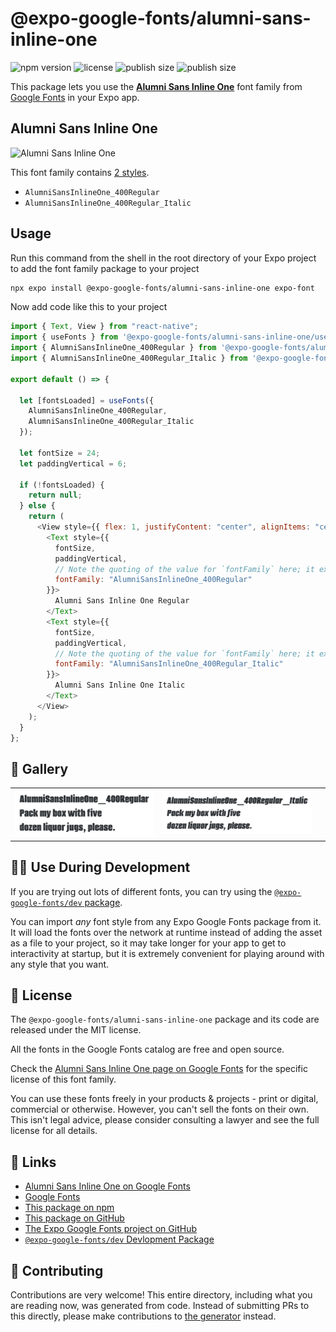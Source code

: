 # @expo-google-fonts/alumni-sans-inline-one

![npm version](https://flat.badgen.net/npm/v/@expo-google-fonts/alumni-sans-inline-one)
![license](https://flat.badgen.net/github/license/expo/google-fonts)
![publish size](https://flat.badgen.net/packagephobia/install/@expo-google-fonts/alumni-sans-inline-one)
![publish size](https://flat.badgen.net/packagephobia/publish/@expo-google-fonts/alumni-sans-inline-one)

This package lets you use the [**Alumni Sans Inline One**](https://fonts.google.com/specimen/Alumni+Sans+Inline+One) font family from [Google Fonts](https://fonts.google.com/) in your Expo app.

## Alumni Sans Inline One

![Alumni Sans Inline One](./font-family.png)

This font family contains [2 styles](#-gallery).

- `AlumniSansInlineOne_400Regular`
- `AlumniSansInlineOne_400Regular_Italic`

## Usage

Run this command from the shell in the root directory of your Expo project to add the font family package to your project

```sh
npx expo install @expo-google-fonts/alumni-sans-inline-one expo-font
```

Now add code like this to your project

```js
import { Text, View } from "react-native";
import { useFonts } from '@expo-google-fonts/alumni-sans-inline-one/useFonts';
import { AlumniSansInlineOne_400Regular } from '@expo-google-fonts/alumni-sans-inline-one/400Regular';
import { AlumniSansInlineOne_400Regular_Italic } from '@expo-google-fonts/alumni-sans-inline-one/400Regular_Italic';

export default () => {

  let [fontsLoaded] = useFonts({
    AlumniSansInlineOne_400Regular, 
    AlumniSansInlineOne_400Regular_Italic
  });

  let fontSize = 24;
  let paddingVertical = 6;

  if (!fontsLoaded) {
    return null;
  } else {
    return (
      <View style={{ flex: 1, justifyContent: "center", alignItems: "center" }}>
        <Text style={{
          fontSize,
          paddingVertical,
          // Note the quoting of the value for `fontFamily` here; it expects a string!
          fontFamily: "AlumniSansInlineOne_400Regular"
        }}>
          Alumni Sans Inline One Regular
        </Text>
        <Text style={{
          fontSize,
          paddingVertical,
          // Note the quoting of the value for `fontFamily` here; it expects a string!
          fontFamily: "AlumniSansInlineOne_400Regular_Italic"
        }}>
          Alumni Sans Inline One Italic
        </Text>
      </View>
    );
  }
};
```

## 🔡 Gallery


||||
|-|-|-|
|![AlumniSansInlineOne_400Regular](./400Regular/AlumniSansInlineOne_400Regular.ttf.png)|![AlumniSansInlineOne_400Regular_Italic](./400Regular_Italic/AlumniSansInlineOne_400Regular_Italic.ttf.png)|||


## 👩‍💻 Use During Development

If you are trying out lots of different fonts, you can try using the [`@expo-google-fonts/dev` package](https://github.com/expo/google-fonts/tree/master/font-packages/dev#readme).

You can import _any_ font style from any Expo Google Fonts package from it. It will load the fonts over the network at runtime instead of adding the asset as a file to your project, so it may take longer for your app to get to interactivity at startup, but it is extremely convenient for playing around with any style that you want.


## 📖 License

The `@expo-google-fonts/alumni-sans-inline-one` package and its code are released under the MIT license.

All the fonts in the Google Fonts catalog are free and open source.

Check the [Alumni Sans Inline One page on Google Fonts](https://fonts.google.com/specimen/Alumni+Sans+Inline+One) for the specific license of this font family.

You can use these fonts freely in your products & projects - print or digital, commercial or otherwise. However, you can't sell the fonts on their own. This isn't legal advice, please consider consulting a lawyer and see the full license for all details.

## 🔗 Links

- [Alumni Sans Inline One on Google Fonts](https://fonts.google.com/specimen/Alumni+Sans+Inline+One)
- [Google Fonts](https://fonts.google.com/)
- [This package on npm](https://www.npmjs.com/package/@expo-google-fonts/alumni-sans-inline-one)
- [This package on GitHub](https://github.com/expo/google-fonts/tree/master/font-packages/alumni-sans-inline-one)
- [The Expo Google Fonts project on GitHub](https://github.com/expo/google-fonts)
- [`@expo-google-fonts/dev` Devlopment Package](https://github.com/expo/google-fonts/tree/master/font-packages/dev)

## 🤝 Contributing

Contributions are very welcome! This entire directory, including what you are reading now, was generated from code. Instead of submitting PRs to this directly, please make contributions to [the generator](https://github.com/expo/google-fonts/tree/master/packages/generator) instead.

